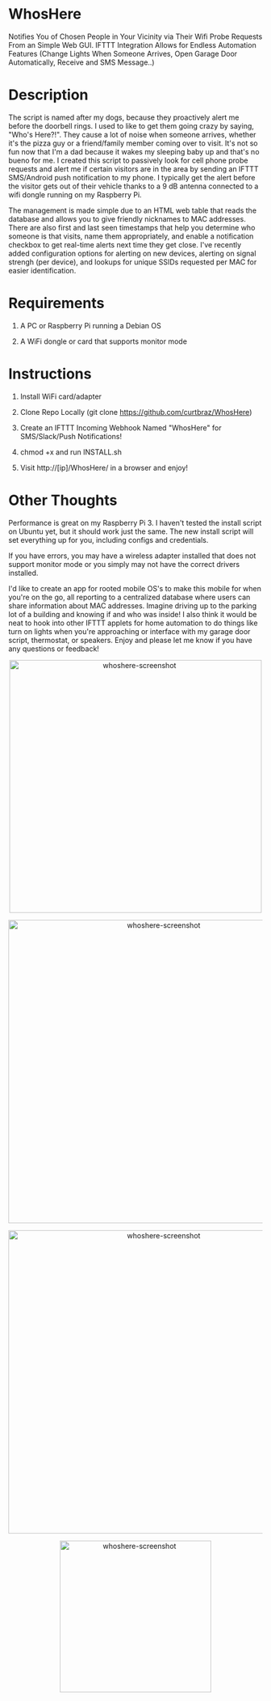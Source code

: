 # WhosHere
Notifies You of Chosen People in Your Vicinity via Their Wifi Probe Requests From an Simple Web GUI.  IFTTT Integration Allows for Endless Automation Features (Change Lights When Someone Arrives, Open Garage Door Automatically, Receive and SMS Message..)

# Description
The script is named after my dogs, because they proactively alert me before the doorbell rings.  I used to like to get them going crazy by saying, "Who's Here?!". They cause a lot of noise when someone arrives, whether it's the pizza guy or a friend/family member coming over to visit.  It's not so fun now that I'm a dad because it wakes my sleeping baby up and that's no bueno for me.  I created this script to passively look for cell phone probe requests and alert me if certain visitors are in the area by sending an IFTTT SMS/Android push notification to my phone.  I typically get the alert before the visitor gets out of their vehicle thanks to a 9 dB antenna connected to a wifi dongle running on my Raspberry Pi.

The management is made simple due to an HTML web table that reads the database and allows you to give friendly nicknames to MAC addresses.  There are also first and last seen timestamps that help you determine who someone is that visits, name them appropriately, and enable a notification checkbox to get real-time alerts next time they get close.  I've recently added configuration options for alerting on new devices, alerting on signal strengh (per device), and lookups for unique SSIDs requested per MAC for easier identification. 

# Requirements
1) A PC or Raspberry Pi running a Debian OS

2) A WiFi dongle or card that supports monitor mode


# Instructions
1) Install WiFi card/adapter

2) Clone Repo Locally (git clone https://github.com/curtbraz/WhosHere) 

3) Create an IFTTT Incoming Webhook Named "WhosHere" for SMS/Slack/Push Notifications!

4) chmod +x and run INSTALL.sh

5) Visit http://[ip]/WhosHere/ in a browser and enjoy!


# Other Thoughts
Performance is great on my Raspberry Pi 3.  I haven't tested the install script on Ubuntu yet, but it should work just the same.  The new install script will set everything up for you, including configs and credentials.

If you have errors, you may have a wireless adapter installed that does not support monitor mode or you simply may not have the correct drivers installed.  

I'd like to create an app for rooted mobile OS's to make this mobile for when you're on the go, all reporting to a centralized database where users can share information about MAC addresses.  Imagine driving up to the parking lot of a building and knowing if and who was inside!  I also think it would be neat to hook into other IFTTT applets for home automation to do things like turn on lights when you're approaching or interface with my garage door script, thermostat, or speakers.  Enjoy and please let me know if you have any questions or feedback!  


<p align="center"><img align="center" width="500" alt="whoshere-screenshot" src="https://cloud.githubusercontent.com/assets/17833760/14305192/e6076f6a-fb87-11e5-95c7-29b2404f10aa.jpg"></p>

<p align="center"><img align="center" width="600" alt="whoshere-screenshot" src="https://i.imgur.com/1Ge0Scu.jpg"></p>

<p align="center"><img align="center" width="600" alt="whoshere-screenshot" src="https://i.imgur.com/FWLdnak.jpg"></p>

<p align="center"><img align="center" width="300" alt="whoshere-screenshot" src="https://i.imgur.com/J4HLygc.png"></p>
